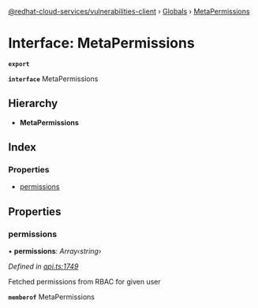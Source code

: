 [@redhat-cloud-services/vulnerabilities-client](../README.md) › [Globals](../globals.md) › [MetaPermissions](metapermissions.md)

# Interface: MetaPermissions

**`export`** 

**`interface`** MetaPermissions

## Hierarchy

* **MetaPermissions**

## Index

### Properties

* [permissions](metapermissions.md#permissions)

## Properties

###  permissions

• **permissions**: *Array‹string›*

*Defined in [api.ts:1749](https://github.com/RedHatInsights/javascript-clients/blob/master/packages/vulnerabilities/api.ts#L1749)*

Fetched permissions from RBAC for given user

**`memberof`** MetaPermissions
